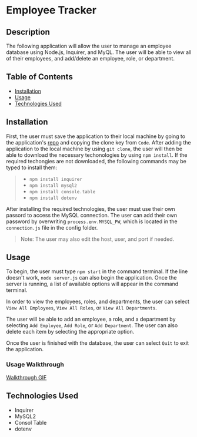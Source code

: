 # Employee Tracker

## Description
The following application will allow the user to manage an employee database using Node.js, Inquirer, and MyQL. The user will be able to view all of their employees, and add/delete an employee, role, or department.

## Table of Contents
* [Installation](#installation)
* [Usage](#usage)
* [Technologies Used](#technologies-used)

## Installation
First, the user must save the application to their local machine by going to the application's [repo](https://github.com/jmaraya1229/EmployeeTracker) and copying the clone key from `Code`. After adding the application to the local machine by using `git clone`, the user will then be able to download the necessary techonologies by using `npm install`. If the required techongies are not downloaded, the following commands may be typed to install them: 
> * `npm install inquirer`
> * `npm install mysql2`
> * `npm install console.table` 
> * `npm install dotenv`

After installing the required technologies, the user must use their own passord to access the MySQL connection. The user can add their own password by overwriting `process.env.MYSQL_PW`, which is located in the `connection.js` file in the config folder. 
> Note: The user may also edit the host, user, and port if needed.

## Usage
To begin, the user must type `npm start` in the command terminal. If the line doesn't work, `node server.js` can also begin the application. Once the server is running, a list of available options will appear in the command terminal. 

In order to view the employees, roles, and departments, the user can select `View All Employees`, `View All Roles`, or `View All Departments`.

The user will be able to add an employee, a role, and a department by selecting `Add Employee`, `Add Role`, or `Add Department`. The user can also delete each item by selecting the appropriate option. 

Once the user is finished with the database, the user can select `Quit` to exit the application. 

### Usage Walkthrough
[Walkthrough GIF]()

## Technologies Used
* Inquirer
* MySQL2
* Consol Table
* dotenv

